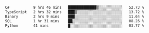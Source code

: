 <!--START_SECTION:waka-->

```txt
C#           9 hrs 46 mins   █████████████▒░░░░░░░░░░░   52.73 %
TypeScript   2 hrs 32 mins   ███▒░░░░░░░░░░░░░░░░░░░░░   13.72 %
Binary       2 hrs 9 mins    ███░░░░░░░░░░░░░░░░░░░░░░   11.64 %
SQL          1 hr 31 mins    ██░░░░░░░░░░░░░░░░░░░░░░░   08.26 %
Python       41 mins         █░░░░░░░░░░░░░░░░░░░░░░░░   03.77 %
```

<!--END_SECTION:waka-->
